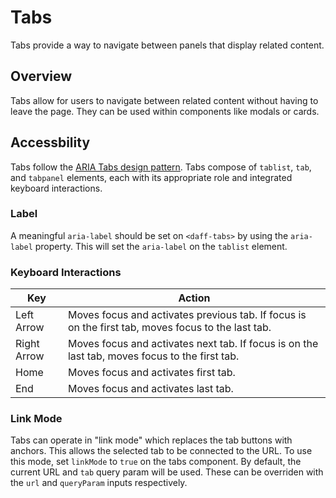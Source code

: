 # Tabs
Tabs provide a way to navigate between panels that display related content.

## Overview
Tabs allow for users to navigate between related content without having to leave the page. They can be used within components like modals or cards.

## Accessbility
Tabs follow the [ARIA Tabs design pattern](https://www.w3.org/WAI/ARIA/apg/patterns/tabs/). Tabs compose of `tablist`, `tab`, and `tabpanel` elements,  each with its appropriate role and integrated keyboard interactions.

### Label
A meaningful `aria-label` should be set on `<daff-tabs>` by using the `aria-label` property. This will set the `aria-label` on the `tablist` element.

### Keyboard Interactions
| Key | Action |
| --- | ------ |
| Left Arrow |  Moves focus and activates previous tab. If focus is on the first tab, moves focus to the last tab. |
| Right Arrow |  Moves focus and activates next tab. If focus is on the last tab, moves focus to the first tab. |
| Home |  Moves focus and activates first tab. |
| End |  Moves focus and activates last tab. |

### Link Mode
Tabs can operate in "link mode" which replaces the tab buttons with anchors. This allows the selected tab to be connected to the URL. To use this mode, set `linkMode` to `true` on the tabs component. By default, the current URL and `tab` query param will be used. These can be overriden with the `url` and `queryParam` inputs respectively.

